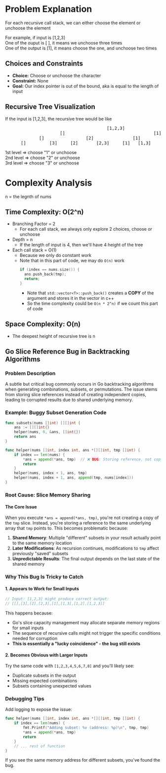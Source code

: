 # Problem Explanation

For each recursive call stack, we can either choose the element or unchoose the element

For example, if input is [1,2,3]<br/> 
One of the ouput is [ ], it means we unchoose three times<br/> 
One of the output is [1], it means choose the one, and unchoose two times



## Choices and Constraints

- **Choice:** Choose or unchoose the character
- **Constraint:** None
- **Goal:** Our index pointer is out of the bound, aka is equal to the length of input

## Recursive Tree Visualization
If the input is [1,2,3], the recursive tree would be like
<pre>
                                       [1,2,3]                                   -> 0
                     []                                  [1]                     -> 1st
             []                [2]               [1]              [1,2]          -> 2nd
      []         [3]     [2]       [2,3]     [1]   [1,3]       [1,2]   [1,2,3]   -> 3rd
</pre>
1st level => choose "1" or unchoose<br/> 
2nd level => choose "2" or unchoose<br/> 
3rd level => choose "3" or unchoose<br/> 


# Complexity Analysis

n = the legnth of nums

## Time Complexity: O(2^n)
- Branching Factor = 2
   - For each call stack, we always only explore 2 choices, choose or unchoose
- Depth = n
    - If the length of input is 4, then we'll have 4 height of the tree
- Each call stack = O(1)
    - Because we only do constant work
    - Note that in this part of code, we may do `O(n)` work
      ```c++
      if (index == nums.size()) {
        ans.push_back(tmp);
        return;
      }
      ```
      - Note that `std::vector<T>::push_back()` creates a **COPY** of the argument and stores it in the vector in c++
      - So the time complexity could be `O(n * 2^n)` if we count this part of code

## Space Complexity: O(n)
- The deepest height of recursive tree is n


## Go Slice Reference Bug in Backtracking Algorithms

### Problem Description

A subtle but critical bug commonly occurs in Go backtracking algorithms when generating combinations, subsets, or permutations. The issue stems from storing slice references instead of creating independent copies, leading to corrupted results due to shared underlying memory.

### Example: Buggy Subset Generation Code

```go
func subsets(nums []int) [][]int {
    ans := [][]int{}
    helper(nums, 0, &ans, []int{})
    return ans
}

func helper(nums []int, index int, ans *[][]int, tmp []int) {
    if index == len(nums) {
        *ans = append(*ans, tmp)  // ❌ BUG: Storing reference, not copy
        return
    }
    helper(nums, index + 1, ans, tmp)
    helper(nums, index + 1, ans, append(tmp, nums[index]))
}
```

### Root Cause: Slice Memory Sharing

#### The Core Issue

When you execute `*ans = append(*ans, tmp)`, you're not creating a copy of the `tmp` slice. Instead, you're storing a reference to the same underlying array that `tmp` points to. This becomes problematic because:

1. **Shared Memory**: Multiple "different" subsets in your result actually point to the same memory location
2. **Later Modifications**: As recursion continues, modifications to `tmp` affect previously "saved" subsets
3. **Unpredictable Results**: The final output depends on the last state of the shared memory

### Why This Bug Is Tricky to Catch

#### 1. Appears to Work for Small Inputs

```go
// Input: [1,2,3] might produce correct output:
// [[],[3],[2],[2,3],[1],[1,3],[1,2],[1,2,3]]
```

This happens because:
- Go's slice capacity management may allocate separate memory regions for small inputs
- The sequence of recursive calls might not trigger the specific conditions needed for corruption
- **This is essentially a "lucky coincidence" - the bug still exists**

#### 2. Becomes Obvious with Larger Inputs

Try the same code with `[1,2,3,4,5,6,7,8]` and you'll likely see:
- Duplicate subsets in the output
- Missing expected combinations
- Subsets containing unexpected values

### Debugging Tips

Add logging to expose the issue:

```go
func helper(nums []int, index int, ans *[][]int, tmp []int) {
    if index == len(nums) {
        fmt.Printf("Adding subset: %v (address: %p)\n", tmp, tmp)
        *ans = append(*ans, tmp)
        return
    }
    // ... rest of function
}
```

If you see the same memory address for different subsets, you've found the bug.
